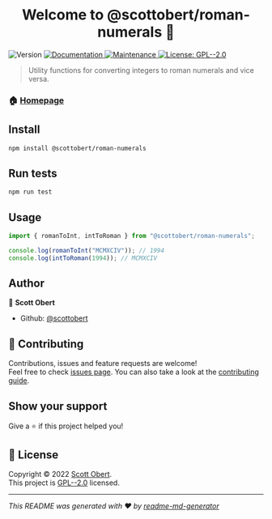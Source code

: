 <h1 align="center">Welcome to @scottobert/roman-numerals 👋</h1>
<p>
  <img alt="Version" src="https://img.shields.io/badge/version-1.0.0-blue.svg?cacheSeconds=2592000" />
  <a href="https://github.com/scottobert/roman-numerals#readme" target="_blank">
    <img alt="Documentation" src="https://img.shields.io/badge/documentation-yes-brightgreen.svg" />
  </a>
  <a href="https://github.com/scottobert/roman-numerals/graphs/commit-activity" target="_blank">
    <img alt="Maintenance" src="https://img.shields.io/badge/Maintained%3F-yes-green.svg" />
  </a>
  <a href="https://github.com/scottobert/roman-numerals/blob/master/LICENSE" target="_blank">
    <img alt="License: GPL--2.0" src="https://img.shields.io/github/license/scottobert/@scottobert/roman-numerals" />
  </a>
</p>

> Utility functions for converting integers to roman numerals and vice versa.

### 🏠 [Homepage](https://github.com/scottobert/roman-numerals#readme)

## Install

```sh
npm install @scottobert/roman-numerals
```

## Run tests

```sh
npm run test
```

## Usage
```ts
import { romanToInt, intToRoman } from "@scottobert/roman-numerals";

console.log(romanToInt("MCMXCIV")); // 1994
console.log(intToRoman(1994)); // MCMXCIV
```

## Author

👤 **Scott Obert**

* Github: [@scottobert](https://github.com/scottobert)

## 🤝 Contributing

Contributions, issues and feature requests are welcome!<br />Feel free to check [issues page](https://github.com/scottobert/roman-numerals/issues). You can also take a look at the [contributing guide](https://github.com/scottobert/roman-numerals/blob/master/CONTRIBUTING.md).

## Show your support

Give a ⭐️ if this project helped you!

## 📝 License

Copyright © 2022 [Scott Obert](https://github.com/scottobert).<br />
This project is [GPL--2.0](https://github.com/scottobert/roman-numerals/blob/master/LICENSE) licensed.

***
_This README was generated with ❤️ by [readme-md-generator](https://github.com/kefranabg/readme-md-generator)_